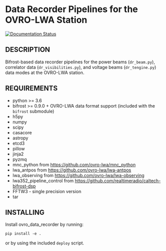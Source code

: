 Data Recorder Pipelines for the OVRO-LWA Station
================================================

[![Documentation Status](https://readthedocs.org/projects/ovro-data-recorder/badge/?version=latest)](https://ovro-data-recorder.readthedocs.io/en/latest/?badge=latest)

DESCRIPTION
-----------
Bifrost-based data recorder pipelines for the power beams (`dr_beam.py`), correlator data (`dr_visibilities.py`),
and voltage beams (`dr_tengine.py`) data modes at the OVRO-LWA station.

REQUIREMENTS
------------
 * python >= 3.6
 * bifrost >= 0.9.0 + OVRO-LWA data format support (included with the `bifrost` submodule)
 * h5py
 * numpy
 * scipy
 * casacore
 * astropy
 * etcd3
 * pillow
 * jinja2
 * pyzmq
 * mnc_python from https://github.com/ovro-lwa/mnc_python
 * lwa_antpos from https://github.com/ovro-lwa/lwa-antpos
 * lwa_observing from https://github.com/ovro-lwa/lwa-observing
 * lwa352_pipeline_control from https://github.com/realtimeradio/caltech-bifrost-dsp
 * FFTW3 - single precision version
 * tar

INSTALLING
----------
Install ovro_data_recorder by running:

	pip install -e .

or by using the included `deploy` script.
